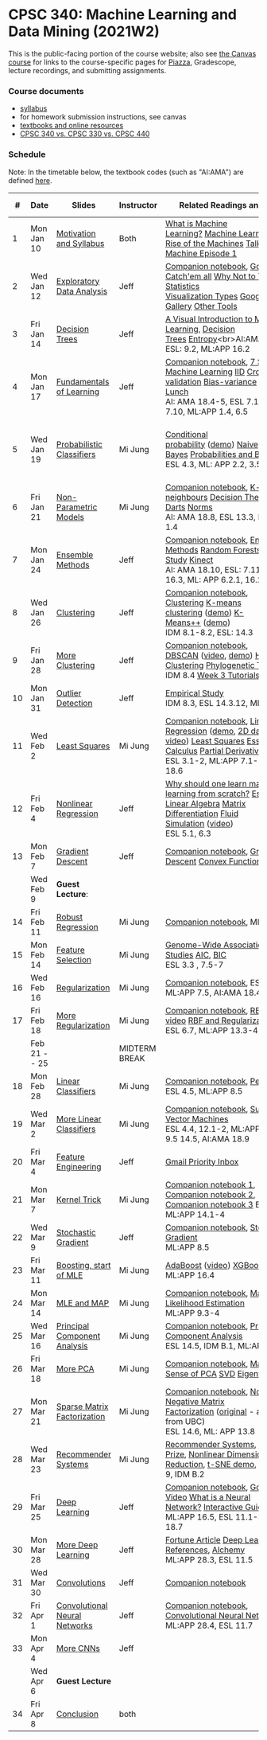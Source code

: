 # CPSC 340: Machine Learning and Data Mining (2021W2)

This is the public-facing portion of the course website; also see [the Canvas course](https://canvas.ubc.ca/courses/83421) for links to the course-specific pages for [Piazza](https://piazza.com/ubc.ca/winterterm22022/cpsc3402012022021w2), Gradescope, lecture recordings, and submitting assignments.

### Course documents

* [syllabus](docs/syllabus.md)
* for homework submission instructions, see canvas
* [textbooks and online resources](docs/resources.md)
* [CPSC 340 vs. CPSC 330 vs. CPSC 440](docs/340_330_440.md)

### Schedule

Note: In the timetable below, the textbook codes (such as "AI:AMA") are defined [here](docs/resources.md#textbooks).

| # | Date           | Slides       | Instructor | Related Readings and Links    | Homework and Notes    |
| --|------------ | -------------- | ---- | ----------------------------- | ------------ |
| 1 | Mon Jan 10      | [Motivation and Syllabus](lectures/L1.pdf?raw=1) | Both | [What is Machine Learning?](https://www.youtube.com/watch?v=OokV2AX4TKg) [Machine Learning](https://en.wikipedia.org/wiki/Machine_learning)<br>[Rise of the Machines](http://www.economist.com/news/briefing/21650526-artificial-intelligence-scares-peopleexcessively-so-rise-machines) [Talking Machine Episode 1](https://www.thetalkingmachines.com/episodes/hello-world)       | [a1 posted](https://github.com/UBC-CS/cpsc340-2021w1/raw/main/assignments/a1.zip)   |
| 2 | Wed Jan 12      | [Exploratory Data Analysis](lectures/L2.pdf?raw=1)   | Jeff  | [Companion notebook](notebooks/L02_eda.ipynb), [Gotta Catch'em all](http://datagenetics.com/blog/april32016/index.html) [Why Not to Trust Statistics](https://mathwithbaddrawings.com/2016/07/13/why-not-to-trust-statistics/)<br>[Visualization Types](http://guides.library.duke.edu/datavis/vis_types) [Google Chart Gallery](https://developers.google.com/chart/interactive/docs/gallery?hl=en) [Other Tools](http://selection.datavisualization.ch/)    |     |
| 3 | Fri Jan 14    | [Decision Trees](lectures/L3.pdf?raw=1)    | Jeff   | [A Visual Introduction to Machine Learning](http://www.r2d3.us/visual-intro-to-machine-learning-part-1), [Decision Trees](https://en.wikipedia.org/wiki/Decision_tree_learning) [Entropy](https://en.wikipedia.org/wiki/Entropy_(information_theory))<br>AI:AMA 18.2-3, ESL: 9.2, ML:APP 16.2     | [Big-O Notes](https://www.cs.ubc.ca/~schmidtm/Courses/Notes/bigO.pdf), [Week 1 Tutorials](tutorials/week01)
| 4 | Mon Jan 17  | [Fundamentals of Learning](lectures/L4.pdf?raw=1) | Jeff  |  [Companion notebook](notebooks/L04demo_fundamentals.ipynb), [7 Steps of Machine Learning](https://www.youtube.com/watch?v=nKW8Ndu7Mjw) [IID](https://en.wikipedia.org/wiki/Independent_and_identically_distributed_random_variables) [Cross-validation](https://en.wikipedia.org/wiki/Cross-validation_(statistics)) [Bias-variance](https://en.wikipedia.org/wiki/Bias%E2%80%93variance_tradeoff) [No Free Lunch](http://dml.cs.byu.edu/~cgc/docs/mldm_tools/Reading/LCG.pdf)<br>AI: AMA 18.4-5, ESL 7.1-7.4, 7.10, ML:APP 1.4, 6.5 | [Course Notation Guide](https://www.cs.ubc.ca/~schmidtm/Courses/Notes/notation.pdf)<br>  |
| 5 | Wed Jan 19    | [Probabilistic Classifiers](lectures/L5.pdf?raw=1) | Mi Jung |[Conditional probability](https://en.wikipedia.org/wiki/Conditional_probability) ([demo](http://setosa.io/ev/conditional-probability/)) [Naive Bayes](https://en.wikipedia.org/wiki/Naive_Bayes_classifier) [Probabilities and Battleship](http://datagenetics.com/blog/december32011/index.html)<br>ESL 4.3, ML: APP 2.2, 3.5, 4.1-4.2  | Assignment 1 due<br>[a1 solutions](assignments/a1sol.md)<br>[Probability Notes](https://www.cs.ubc.ca/~schmidtm/Courses/Notes/probability.pdf) [Probability Slides](https://www.cs.ubc.ca/~schmidtm/Courses/Notes/probabilitySlides.pdf) |
| 6 | Fri Jan 21  | [Non-Parametric Models](lectures/L6.pdf?raw=1)   | Mi Jung | [Companion notebook](notebooks/L06demo_dt-knn.ipynb), [K-nearest neighbours](https://en.wikipedia.org/wiki/K-nearest_neighbors_algorithm) [Decision Theory for Darts](http://www.datagenetics.com/blog/january12012/index.html) [Norms](https://en.wikipedia.org/wiki/Norm_(mathematics))<br>AI: AMA 18.8, ESL 13.3, ML:APP 1.4     | [Assignment 2 posted](assignments/a2.zip?raw=1)<br>[Week 2 Tutorials](tutorials/week02)  |
| 7 | Mon Jan 24  | [Ensemble Methods](lectures/L7.pdf?raw=1) | Jeff | [Companion notebook](notebooks/L07demo_random-forests.ipynb), [Ensemble Methods](https://en.wikipedia.org/wiki/Ensemble_learning) [Random Forests](https://en.wikipedia.org/wiki/Random_forest) [Empirical Study](http://jmlr.org/papers/volume15/delgado14a/delgado14a.pdf) [Kinect](https://www.microsoft.com/en-us/research/wp-content/uploads/2016/02/BodyPartRecognition.pdf)<br>AI: AMA 18.10, ESL: 7.11, 8.2, 15, 16.3, ML: APP 6.2.1, 16.2.5, 16.6  |    |
| 8 | Wed Jan 26    | [Clustering](lectures/L8.pdf?raw=1)    | Jeff | [Companion notebook](notebooks/L08demo_clustering.ipynb), [Clustering](https://en.wikipedia.org/wiki/Cluster_analysis) [K-means clustering](https://en.wikipedia.org/wiki/K-means_clustering) ([demo](https://www.naftaliharris.com/blog/visualizing-k-means-clustering/)) [K-Means++](http://ilpubs.stanford.edu:8090/778/1/2006-13.pdf) ([demo](https://www.youtube.com/watch?v=BIQDlmZDuf8))<br>IDM 8.1-8.2, ESL: 14.3  |     |
| 9 | Fri Jan 28 | [More Clustering](lectures/L9.pdf?raw=1)  |Jeff | [Companion notebook](notebooks/L09demo_dbscan.ipynb), [DBSCAN](https://en.wikipedia.org/wiki/DBSCAN) ([video](https://www.cs.ubc.ca/~schmidtm/Courses/Notes/dbscan.mov), [demo](https://www.naftaliharris.com/blog/visualizing-dbscan-clustering/)) [Hierarchical Clustering](https://en.wikipedia.org/wiki/Hierarchical_clustering) [Phylogenetic Trees](https://en.wikipedia.org/wiki/Phylogenetic_tree)<br>IDM 8.4     [Week 3 Tutorials](tutorials/week03)
| 10 | Mon Jan 31 <br> | [Outlier Detection](lectures/L10.pdf?raw=1)   |Jeff  | [Empirical Study](https://journals.plos.org/plosone/article?id=10.1371%2Fjournal.pone.0152173)<br>IDM 8.3, ESL 14.3.12, ML:APP 25.5  |    |
| 11 | Wed Feb 2<br> | [Least Squares](lectures/L11.pdf?raw=1)   |Mi Jung | [Companion notebook](notebooks/L11demo_linear-reg.ipynb), [Linear Regression](http://datagenetics.com/blog/august12013/index.html) ([demo](http://setosa.io/ev/ordinary-least-squares-regression/), [2D data](https://www.cs.ubc.ca/~schmidtm/Courses/Notes/linear.mp4), [2D video](https://www.cs.ubc.ca/~schmidtm/Courses/Notes/linear2.mp4)) [Least Squares](https://en.wikipedia.org/wiki/Ordinary_least_squares) [Essence of Calculus](https://www.youtube.com/playlist?list=PLZHQObOWTQDMsr9K-rj53DwVRMYO3t5Yr) [Partial Derivative](https://en.wikipedia.org/wiki/Partial_derivative) [Gradient](https://en.wikipedia.org/wiki/Gradient)<br>ESL 3.1-2, ML:APP 7.1-3, AI:AMA 18.6<br> | Assignment 2 due<br> [a2 solutions](assignments/a2sol.md) |
| 12 | Fri Feb 4 <br>  | [Nonlinear Regression](lectures/L12.pdf?raw=1) | Jeff| [Why should one learn machine learning from scratch?](https://www.quora.com/Why-should-one-learn-machine-learning-from-scratch-rather-than-just-learning-to-use-the-available-libraries) [Essence of Linear Algebra](https://www.youtube.com/playlist?list=PLZHQObOWTQDPD3MizzM2xVFitgF8hE_ab) [Matrix Differentiation](https://atmos.washington.edu/~dennis/MatrixCalculus.pdf) [Fluid Simulation](http://citeseerx.ist.psu.edu/viewdoc/download?doi=10.1.1.726.8764&rep=rep1&type=pdf) ([video](https://www.youtube.com/watch?v=kGB7Wd9CudA))<br>ESL 5.1, 6.3 | [Linear Algebra Notes](https://www.cs.ubc.ca/~schmidtm/Documents/2009_Notes_LinearAlgebra.pdf)<br>[Linear/Quadratic Gradients](https://www.cs.ubc.ca/~schmidtm/Courses/Notes/linearQuadraticGradients.pdf), [Week 4 Tutorials](tutorials/week04) |
| 13 | Mon Feb 7 <br>  | [Gradient Descent](lectures/L13.pdf?raw=1)  | Jeff | [Companion notebook](notebooks/L13_grad-descent.ipynb),  [Gradient Descent](https://en.wikipedia.org/wiki/Gradient_descent) [Convex Functions](https://en.wikipedia.org/wiki/Convex_function)    |        |
|  | Wed Feb 9 <br> | **Guest Lecture**:    |  |    |
| 14 | Fri Feb 11 <br>  | [Robust Regression](lectures/L14.pdf?raw=1)  | Mi Jung   | [Companion notebook](notebooks/L14_loss-basis.ipynb), ML:APP 7.4    |  [Week 5 Tutorials](tutorials/week05)   |
| 15 | Mon Feb 14 <br>  | [Feature Selection](lectures/L15.pdf?raw=1)  | Mi Jung     | [Genome-Wide Association Studies](https://en.wikipedia.org/wiki/Genome-wide_association_study) [AIC](https://en.wikipedia.org/wiki/Akaike_information_criterion), [BIC](https://en.wikipedia.org/wiki/Bayesian_information_criterion)<br>ESL 3.3 , 7.5-7   |  Assignment 3 due <br>[a 3 solutions](https://canvas.ubc.ca/files/17081484/download?download_frd=1)        |
| 16 | Wed Feb 16 <br> | [Regularization](lectures/L16.pdf?raw=1)   | Mi Jung | [Companion notebook](notebooks/L16demo_regularization.ipynb),  ESL 3.4., ML:APP 7.5, AI:AMA 18.4  |   |
| 17 | Fri Feb 18 <br> | [More Regularization](lectures/L17.pdf?raw=1) | Mi Jung  | [Companion notebook](notebooks/L17_more-reg.ipynb),  [RBF video](https://www.cs.ubc.ca/~schmidtm/Courses/Notes/rbf.mp4) [RBF and Regularization video](https://www.cs.ubc.ca/~schmidtm/Courses/Notes/rbf2.mp4)<br>ESL 6.7, ML:APP 13.3-4     |   |
|  | Feb 21 -- 25 <br> |  | MIDTERM BREAK | |
| 18 | Mon Feb 28<br> | [Linear Classifiers](lectures/L18.pdf?raw=1)  | Mi Jung | [Companion notebook](notebooks/L19b_lin-classifiers1.ipynb),  [Perceptron](https://en.wikipedia.org/wiki/Perceptron)<br>ESL 4.5, ML:APP 8.5    |        |
| 19 | Wed Mar 2 <br> | [More Linear Classifiers](lectures/L19.pdf?raw=1)  | Mi Jung  | [Companion notebook](notebooks/L20_lin-classifiers2.ipynb),  [Support Vector Machines](https://en.wikipedia.org/wiki/Support_vector_machine)<br>ESL 4.4, 12.1-2, ML:APP 8.1-3, 9.5 14.5, AI:AMA 18.9  |  [Week 6 Tutorials](tutorials/week06) |
| 20 | Fri Mar 4<br> | [Feature Engineering](lectures/L20.pdf?raw=1)   | Jeff | [Gmail Priority Inbox](http://static.googleusercontent.com/media/research.google.com/en//pubs/archive/36955.pdf)  | [Assignment 4 released](assignments/a4.zip?raw=true) |
| 21 | Mon Mar 7 <br> | [Kernel Trick](lectures/L21.pdf?raw=1) | Mi Jung     | [Companion notebook 1](notebooks/L21_kernels.ipynb), [Companion notebook 2](notebooks/L23demo_kernels.ipynb), [Companion notebook 3](notebooks/L22b_rbf.ipynb) ESL 12.3, ML:APP 14.1-4 |   |
| 22 | Wed Mar 9 <br> | [Stochastic Gradient](lectures/L22.pdf?raw=1)  | Jeff  | [Companion notebook](notebooks/L22_sgd.ipynb), [Stochastic Gradient](https://en.wikipedia.org/wiki/Stochastic_gradient_descent)<br>ML:APP 8.5     |  [Week 7 Tutorials](tutorials/week07) |
| 23 | Fri Mar 11 <br>  | [Boosting, start of MLE](lectures/L23.pdf?raw=1)   | Mi Jung  | [AdaBoost](https://en.wikipedia.org/wiki/AdaBoost) ([video](https://www.cs.ubc.ca/~schmidtm/Courses/Notes/adaBoost.mp4)) [XGBoost](https://xgboost.readthedocs.io/en/latest/tutorials/model.html) ([video](https://www.cs.ubc.ca/~schmidtm/Courses/Notes/regressionBoost.mp4))<br>ML:APP 16.4     | [Max and Argmax Notes](https://www.cs.ubc.ca/~schmidtm/Courses/Notes/max.pdf)     |
| 24 | Mon Mar 14 <br>  | [MLE and MAP](lectures/L24.pdf?raw=1) | Mi Jung | [Companion notebook](notebooks/L24_mle.ipynb), [Maximum Likelihood Estimation](https://en.wikipedia.org/wiki/Maximum_likelihood_estimation)<br>ML:APP 9.3-4  |   |
| 25 | Wed Mar 16 <br>  | [Principal Component Analysis](lectures/L25.pdf?raw=1) | Mi Jung | [Companion notebook](notebooks/L26a_pca1.ipynb),  [Principal Component Analysis](https://en.wikipedia.org/wiki/Principal_component_analysis)<br>ESL 14.5, IDM B.1, ML:APP 12.2  | [Assignment 5 released](assignments/a5.zip?raw=true)
| 26 | Fri Mar 18 <br>  | [More PCA](lectures/L26.pdf?raw=1)     | Mi Jung | [Companion notebook](notebooks/L28demo_pca2.ipynb),  [Making Sense of PCA](https://stats.stackexchange.com/questions/2691/making-sense-of-principal-component-analysis-eigenvectors-eigenvalues) [SVD](https://en.wikipedia.org/wiki/Singular_value_decomposition) [Eigenfaces](https://en.wikipedia.org/wiki/Eigenface)   |  [Week 8 Tutorials](tutorials/week08)   |
| 27 | Mon Mar 21 <br> | [Sparse Matrix Factorization](lectures/L27.pdf?raw=1)  | Mi Jung | [Companion notebook](notebooks/L29demo_pca-nmf.ipynb),  [Non-Negative Matrix Factorization](https://en.wikipedia.org/wiki/Non-negative_matrix_factorization) ([original](http://www.nature.com/nature/journal/v401/n6755/abs/401788a0.html) - access from UBC)<br>ESL 14.6, ML: APP 13.8  |    |
| 28 | Wed Mar 23 <br> | [Recommender Systems](lectures/L28.pdf?raw=1)    | Mi Jung | [Recommender Systems](https://en.wikipedia.org/wiki/Recommender_system), [Netflix Prize](https://en.wikipedia.org/wiki/Netflix_Prize), [Nonlinear Dimensionality Reduction](https://en.wikipedia.org/wiki/Nonlinear_dimensionality_reduction), [t-SNE demo](http://distill.pub/2016/misread-tsne/), ESL 14.8-9, IDM B.2 |   |
| 29 | Fri Mar 25 <br> | [Deep Learning](lectures/L29.pdf?raw=1)   | Jeff    | [Companion notebook](notebooks/L32a_neural-net1.ipynb), [Google Video](https://www.youtube.com/watch?v=bHvf7Tagt18) [What is a Neural Network?](https://www.youtube.com/watch?v=aircAruvnKk) [Interactive Guide](https://jalammar.github.io/visual-interactive-guide-basics-neural-networks)<br>ML:APP 16.5, ESL 11.1-4, AI: AMA 18.7    |   Assignment 5 due, [Week 9 Tutorials](tutorials/week09)    |
| 30 | Mon Mar 28 <br> | [More Deep Learning](lectures/L30.pdf?raw=1)  | Jeff   |  [Fortune Article](http://fortune.com/ai-artificial-intelligence-deep-machine-learning/) [Deep Learning References](https://github.com/ChristosChristofidis/awesome-deep-learning), [Alchemy](https://www.youtube.com/watch?v=Qi1Yry33TQE&feature=youtu.be&t=3m)<br>ML:APP 28.3, ESL 11.5   |       |
| 31 | Wed Mar 30 <br> | [Convolutions](lectures/L31.pdf?raw=1)    | Jeff   |  [Companion notebook](notebooks/L34demo_convolution-cnn.ipynb)   |      |
| 32 | Fri Apr 1 <br> | [Convolutional Neural Networks](lectures/L32.pdf?raw=1)  | Jeff  | [Companion notebook](notebooks/L35demo-cnn-pretrained.ipynb), [Convolutional Neural Networks](https://en.wikipedia.org/wiki/Convolutional_neural_network)<br>ML:APP 28.4, ESL 11.7   | [Week 10 Tutorials](tutorials/week10) |
| 33 | Mon Apr 4<br> | [More CNNs](lectures/L33.pdf?raw=1) | Jeff | |  |
|    | Wed Apr 6<br> | **Guest Lecture**   |  |    |
| 34 | Fri Apr 8<br> | [Conclusion](lectures/L34.pdf?raw=1) |  both |  | Assignment 6 due, No tutorials this week.      |
